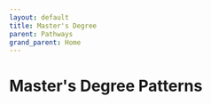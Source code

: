 ```yaml
---
layout: default
title: Master's Degree
parent: Pathways
grand_parent: Home
---
```

# Master's Degree Patterns